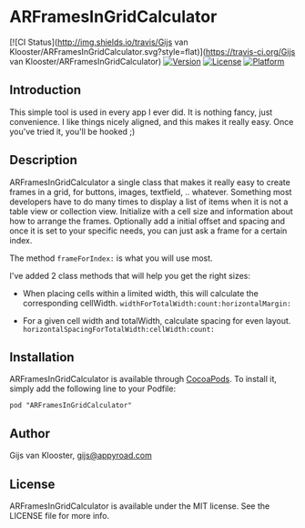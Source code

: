 # ARFramesInGridCalculator

[![CI Status](http://img.shields.io/travis/Gijs van Klooster/ARFramesInGridCalculator.svg?style=flat)](https://travis-ci.org/Gijs van Klooster/ARFramesInGridCalculator)
[![Version](https://img.shields.io/cocoapods/v/ARFramesInGridCalculator.svg?style=flat)](http://cocoadocs.org/docsets/ARFramesInGridCalculator)
[![License](https://img.shields.io/cocoapods/l/ARFramesInGridCalculator.svg?style=flat)](http://cocoadocs.org/docsets/ARFramesInGridCalculator)
[![Platform](https://img.shields.io/cocoapods/p/ARFramesInGridCalculator.svg?style=flat)](http://cocoadocs.org/docsets/ARFramesInGridCalculator)

## Introduction

This simple tool is used in every app I ever did. It is nothing fancy, just convenience. I like things nicely aligned, and this makes it really easy. Once you've tried it, you'll be hooked ;)

## Description

ARFramesInGridCalculator a single class that makes it really easy to create frames in a grid, for buttons, images, textfield, .. whatever. Something most developers have to do many times to display a list of items when it is not a table view or collection view.
Initialize with a cell size and information about how to arrange the frames. Optionally add a initial offset and spacing and once it is set to your specific needs, you can just ask a frame for a certain index.

The method `frameForIndex:` is what you will use most.

I've added 2 class methods that will help you get the right sizes:

- When placing cells within a limited width, this will calculate the corresponding cellWidth.
`widthForTotalWidth:count:horizontalMargin:`

- For a given cell width and totalWidth, calculate spacing for even layout.
`horizontalSpacingForTotalWidth:cellWidth:count:`



## Installation

ARFramesInGridCalculator is available through [CocoaPods](http://cocoapods.org). To install
it, simply add the following line to your Podfile:

    pod "ARFramesInGridCalculator"

## Author

Gijs van Klooster, gijs@appyroad.com

## License

ARFramesInGridCalculator is available under the MIT license. See the LICENSE file for more info.

